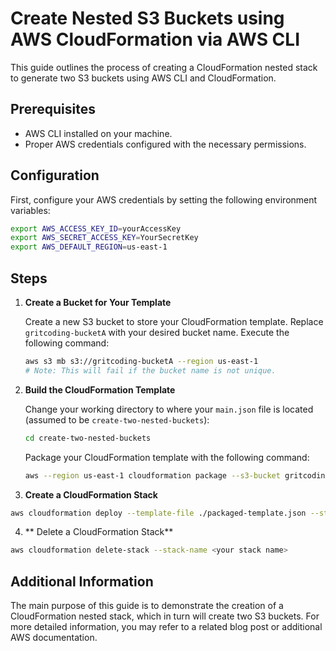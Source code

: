 
# Create Nested S3 Buckets using AWS CloudFormation via AWS CLI

This guide outlines the process of creating a CloudFormation nested stack to generate two S3 buckets using AWS CLI and CloudFormation.

## Prerequisites
- AWS CLI installed on your machine.
- Proper AWS credentials configured with the necessary permissions.

## Configuration
First, configure your AWS credentials by setting the following environment variables:

```bash
export AWS_ACCESS_KEY_ID=yourAccessKey
export AWS_SECRET_ACCESS_KEY=YourSecretKey
export AWS_DEFAULT_REGION=us-east-1
```

## Steps

1. **Create a Bucket for Your Template**

   Create a new S3 bucket to store your CloudFormation template. Replace `gritcoding-bucketA` with your desired bucket name. Execute the following command:

   ```bash
   aws s3 mb s3://gritcoding-bucketA --region us-east-1 
   # Note: This will fail if the bucket name is not unique.
   ```

2. **Build the CloudFormation Template**

   Change your working directory to where your `main.json` file is located (assumed to be `create-two-nested-buckets`):

   ```bash
   cd create-two-nested-buckets
   ```

   Package your CloudFormation template with the following command:

   ```bash
   aws --region us-east-1 cloudformation package --s3-bucket gritcoding-bucketA --template-file ./main.json --output-template-file ./packaged-template.json --use-json
   ```

3. **Create a CloudFormation Stack**

  ```bash
  aws cloudformation deploy --template-file ./packaged-template.json --stack-name <your stack name>
  ```

4. ** Delete a CloudFormation Stack**

  ```bash
  aws cloudformation delete-stack --stack-name <your stack name>
  ```

## Additional Information

The main purpose of this guide is to demonstrate the creation of a CloudFormation nested stack, which in turn will create two S3 buckets. For more detailed information, you may refer to a related blog post or additional AWS documentation.

